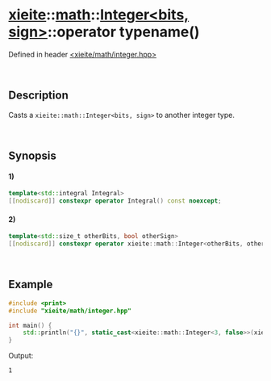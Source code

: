 # [xieite](../../../../../xieite.md)\:\:[math](../../../../../math.md)\:\:[Integer<bits, sign>](../../../../integer.md)\:\:operator typename\(\)
Defined in header [<xieite/math/integer.hpp>](../../../../../../../include/xieite/math/integer.hpp)

&nbsp;

## Description
Casts a `xieite::math::Integer<bits, sign>` to another integer type.

&nbsp;

## Synopsis
#### 1)
```cpp
template<std::integral Integral>
[[nodiscard]] constexpr operator Integral() const noexcept;
```
#### 2)
```cpp
template<std::size_t otherBits, bool otherSign>
[[nodiscard]] constexpr operator xieite::math::Integer<otherBits, otherSign>() const noexcept;
```

&nbsp;

## Example
```cpp
#include <print>
#include "xieite/math/integer.hpp"

int main() {
    std::println("{}", static_cast<xieite::math::Integer<3, false>>(xieite::math::Integer<4, false>(9)).data());
}
```
Output:
```
1
```
